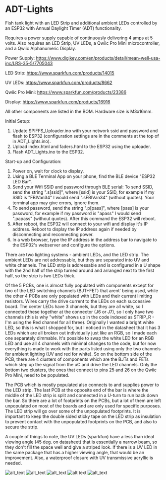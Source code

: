 # ADT-Lights

Fish tank light with an LED Strip and additional ambient LEDs controlled by an ESP32 with Annual Daylight Timer (ADT) functionality.

Requires a power supply capable of continuously delivering 4 amps at 5 volts.  Also requires an LED Strip, UV LEDs, a Qwiic Pro Mini microcontroller, and a Qwiic Alphanumeric Display.

Power Supply:
https://www.digikey.com/en/products/detail/mean-well-usa-inc/LRS-35-5/7705043

LED Strip:
https://www.sparkfun.com/products/14015

UV LEDs:
https://www.sparkfun.com/products/8662

Qwiic Pro Mini:
https://www.sparkfun.com/products/23386

Display:
https://www.sparkfun.com/products/16916

All other components are listed in the BOM.  Hardware size is M3x16mm.


Initial Setup:
1.  Update SPIFFS_Uploader.ino with your network ssid and password and flash to ESP32 (configuration settings are in the comments at the top of in ADT_Lights.ino).
2.  Upload index.html and faders.html to the ESP32 using the uploader.
3.  Flash ADT_Lights.ino to the ESP32.

Start-up and Configuration:

1.  Power on, wait for clock to display.
2.  Using a BLE Terminal App on your phone, find the BLE device "ESP32 LED Bar".
3.  Send your Wifi SSID and password through BLE serial:  To send SSID, send the string ".s[ssid]", where [ssid] is your SSID, for example if my SSID is "FBIVan34" I would send ".sFBIVan34" (without quotes).  Your terminal app may give errors, ignore them.
4.  To send password, send the string ".p[pass]", where [pass] is your password, for example if my password is "apass" I would send ".papass" (without quotes).  After this command the ESP32 will reboot.
5.  After reboot, the ESP32 will connect to your wifi and display it's IP address.  Reboot to display the IP address again if needed by disconnecting and reconnecting power.
6.  In a web browser, type the IP address in the address bar to navigate to the ESP32's webserver and configure the options.


  There are two lighting systems - ambient LEDs, and the LED strip.  The ambient LEDs are not addressable, but they are separated into UV and white channels.  The LED strip is addressable and is configured in a U shape with the 2nd half of the strip turned around and arranged next to the first half, so the strip is two LEDs thick.

  Of the 5 PCBs, one is almost fully populated with components except for two of the LED switching channels (BJT+FET) that arent' being used, while the other 4 PCBs are only populated with LEDs and their current limiting resistors.  Wires carry the drive current to the LEDs on each successive board.  The center LEDs have 3 channels, but they are all white, so I connected these together at the connector (J6 or J7), so I only have two channels (this is why "white" shows up in the code indexed as STRIP_R - I'm using the Red channel for all three).  Originally I wanted a bright white LED, so this is what I shopped for, but I noticed in the datasheet that it has 3 LEDs which are all broken out individually just like an RGB, so I made each one separately dimmable.  It's possible to swap the white LED for an RGB LED and use all 4 channels with minimal changes to the code, but for now everything is made to work with the parts listed using only the two channels for ambient lighting (UV and red for white).  So on the bottom side of the PCB, there are 4 clusters of components which are the BJTs and FETs which step up the signal from the uC and drive the LED channels.  Only the bottom two clusters, the ones that connect to pins 25 and 26 on the Qwiic Pro Mini, need to be populated.

  The PCB which is mostly populated also connects to and supplies power to the LED strip.  The last PCB at the opposite end of the bar is where the middle of the LED strip is split and connected in a U-turn to run back down the bar.  So there are a lot of footprints on the PCBs, but a lot of them are left unpopulated on most of the boards and are only used for specific purposes.  The LED strip will go over some of the unpopulated footprints.  It is important to keep the double sided sticky tape on the LED strip as insulation to prevent contact with the unpopulated footprints on the PCB, and also to secure the strip.

  A couple of things to note, the UV LEDs (sparkfun) have a less than ideal viewing angle (45 deg. on datasheet) that is essentially a narrow beam, so they don't fill the space well and give a striped look.  If there is a UV LED in the same package that has a higher viewing angle, that would be an improvement.  Also, a waterproof closure with UV transmissive acryllic is needed.

![alt_text](https://github.com/RichardO82/ADT-Lights/blob/main/Fusion/Tracks.jpg)
![alt_text](https://github.com/RichardO82/ADT-Lights/blob/main/SetupScreen.jpg)
![alt_text](https://github.com/RichardO82/ADT-Lights/blob/main/FadersScreen.jpg)
![alt text](https://github.com/RichardO82/ADT-Lights/blob/main/Fusion/ADT-Lights-SCH.jpg)
![alt_text](https://github.com/RichardO82/ADT-Lights/blob/main/ADT-Lights.jpg)
